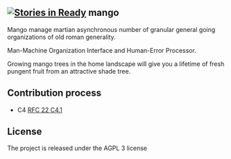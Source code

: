 [![Stories in Ready](https://badge.waffle.io/iofun/mango.png?label=ready&title=Ready)](https://waffle.io/iofun/mango)
mango
-----

Mango manage martian asynchronous number of granular general going organizations of old roman generality.

Man-Machine Organization Interface and Human-Error Processor.

Growing mango trees in the home landscape will give you a lifetime of fresh pungent fruit from an attractive shade tree.

Contribution process
--------------------

* C4 [RFC 22 C4.1](http://rfc.zeromq.org/spec:22)

License
-------

The project is released under the AGPL 3 license
